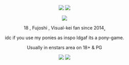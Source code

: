 
<html>
  <body>

<p align="center">
  <img src="https://i.postimg.cc/7YTyc1S6/hs68pm.png">
  <img src="https://i.postimg.cc/cJv2zwKh/image.png">
</p>
<p align="center">
<img src="https://i.postimg.cc/76NywQjq/rikaibanner.webp">
<p align="center">
  18 , Fujoshi , Visual-kei fan since 2014˳ 
   <p align="center">
     idc if you use my ponies as inspo Idgaf its a pony-game.
      <p align="center">
  Usually in enstars area on 18+ & PG
<p align="center">
    <img src="https://i.postimg.cc/cJv2zwKh/image.png">
    <img src="https://i.postimg.cc/CKJyDcpv/zn6et0.png">
    </body>
</html>
